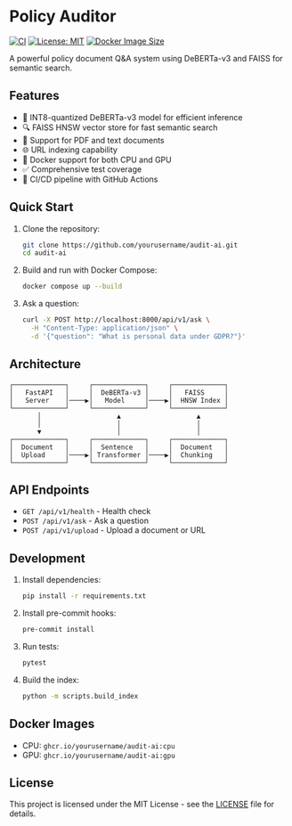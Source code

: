 # Policy Auditor

[![CI](https://github.com/yourusername/audit-ai/actions/workflows/ci.yml/badge.svg)](https://github.com/yourusername/audit-ai/actions/workflows/ci.yml)
[![License: MIT](https://img.shields.io/badge/License-MIT-yellow.svg)](https://opensource.org/licenses/MIT)
[![Docker Image Size](https://img.shields.io/docker/image-size/ghcr.io/yourusername/audit-ai/latest)](https://ghcr.io/yourusername/audit-ai)

A powerful policy document Q&A system using DeBERTa-v3 and FAISS for semantic search.

## Features

- 🤖 INT8-quantized DeBERTa-v3 model for efficient inference
- 🔍 FAISS HNSW vector store for fast semantic search
- 📄 Support for PDF and text documents
- 🌐 URL indexing capability
- 🐳 Docker support for both CPU and GPU
- ✅ Comprehensive test coverage
- 🔄 CI/CD pipeline with GitHub Actions

## Quick Start

1. Clone the repository:
   ```bash
   git clone https://github.com/yourusername/audit-ai.git
   cd audit-ai
   ```

2. Build and run with Docker Compose:
   ```bash
   docker compose up --build
   ```

3. Ask a question:
   ```bash
   curl -X POST http://localhost:8000/api/v1/ask \
     -H "Content-Type: application/json" \
     -d '{"question": "What is personal data under GDPR?"}'
   ```

## Architecture

```
┌─────────────┐     ┌─────────────┐     ┌─────────────┐
│   FastAPI   │     │  DeBERTa-v3 │     │   FAISS     │
│   Server    │────▶│   Model     │────▶│  HNSW Index │
└─────────────┘     └─────────────┘     └─────────────┘
       │                   ▲                   ▲
       │                   │                   │
       ▼                   │                   │
┌─────────────┐     ┌─────────────┐     ┌─────────────┐
│  Document   │     │  Sentence   │     │  Document   │
│  Upload     │────▶│ Transformer │────▶│  Chunking   │
└─────────────┘     └─────────────┘     └─────────────┘
```

## API Endpoints

- `GET /api/v1/health` - Health check
- `POST /api/v1/ask` - Ask a question
- `POST /api/v1/upload` - Upload a document or URL

## Development

1. Install dependencies:
   ```bash
   pip install -r requirements.txt
   ```

2. Install pre-commit hooks:
   ```bash
   pre-commit install
   ```

3. Run tests:
   ```bash
   pytest
   ```

4. Build the index:
   ```bash
   python -m scripts.build_index
   ```

## Docker Images

- CPU: `ghcr.io/yourusername/audit-ai:cpu`
- GPU: `ghcr.io/yourusername/audit-ai:gpu`

## License

This project is licensed under the MIT License - see the [LICENSE](LICENSE) file for details. 